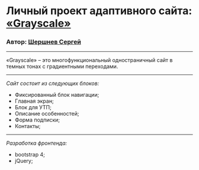 # Личный проект адаптивного сайта: [«Grayscale»](https://shv-sergey70.github.io/grayscale/)
### Автор: [Шершнев Сергей](https://vk.com/shv.sergey)
***
«Grayscale» – это многофункциональный одностраничный сайт в темных тонах с градиентными переходами.

***
*Сайт состоит из следующих блоков:*

* Фиксированный блок навигации;
* Главная экран;
* Блок для УТП;
* Описание особенностей;
* Форма подписки;
* Контакты;

***
*Разработка фронтенда:*
* bootstrap 4; 
* jQuery;